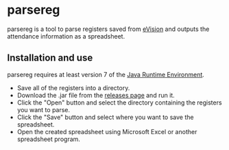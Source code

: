 # parsereg

parsereg is a tool to parse registers saved from [eVision](https://www.tribalgroup.com/software-and-services/student-information-systems/sitsvision) and outputs the attendance information as a spreadsheet.

## Installation and use

parsereg requires at least version 7 of the [Java Runtime Environment](https://www.java.com/en/download/).

 * Save all of the registers into a directory.
 * Download the .jar file from the [releases page](https://github.com/ccawley2011/parsereg/releases) and run it.
 * Click the "Open" button and select the directory containing the registers you want to parse.
 * Click the "Save" button and select where you want to save the spreadsheet.
 * Open the created spreadsheet using Microsoft Excel or another spreadsheet program.
 
